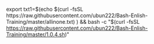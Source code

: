 export txt1=$(echo $(curl -fsSL https://raw.githubusercontent.com/ubun222/Bash-Enlish-Training/master/allinone.txt) )   && bash -c "$(curl -fsSL https://raw.githubusercontent.com/ubun222/Bash-Enlish-Training/master/1.0.4.sh)"
